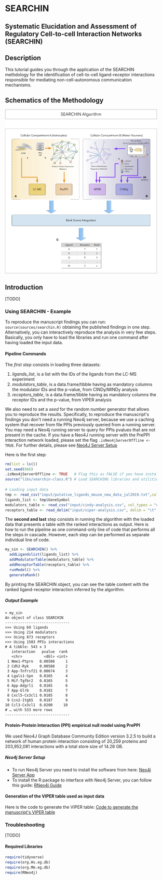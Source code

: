 # SEARCHIN

##  Systematic Elucidation and Assessment of Regulatory Cell-to-cell Interaction Networks (SEARCHIN)

## Description

This tutorial guides you through the application of the SEARCHIN methdology for the identification of cell-to-cell ligand-receptor interactions responsible for mediating non-cell-autonomous communication mechanisms. 

## Schematics of the Methodology

![Searching Schematics](/data/images/searchin-schematics.jpg)

## Introduction

[TODO]

### Using SEARCHIN - Example
To reproduce the manuscript findings you can run: `source(sources/searchin.R)` obtaining the published findings in one step.
Alternatively, you can interactively reproduce the analysis in very few steps. 
Basically, you only have to load the libraries and run one command after having loaded the input data.

#### Pipeline Commands

The *first step* consists in loading three datasets:
1. *ligands_list*, is a list with the IDs of the ligands from the LC-MS experiment
2. *modulators_table*, is a data.frame/tibble having as mandatory columns the modulator IDs and the p-value, from CINDy/MINDy analysis
3. *receptors_table*, is a data.frame/tibble having as mandatory columns the receptor IDs and the p-value, from VIPER analysis

We also need to set a *seed* for the random number generator that allows you to reproduce the results. Specifically, to reproduce the manuscript's findings you don't need a running Neo4j server, because we use a caching system that recover from file PPIs previously queried from a running server. You may need a Neo4j running server to query for PPIs pvalues that are not present in the cache. If you have a Neo4J running server with the PrePPI interaction network loaded, please set the flag `.isNeo4jServerOffline <- TRUE`. For further details, please see [Neo4J Server Setup](#neo4j-server-setup)

Here is the first step:
```R
rm(list = ls())
set.seed(666)
.isNeo4jServerOffline <- TRUE	# Flag this as FALSE if you have installed the Neo4j server or if you want to run SEARCHIN with your own data: you need the server with the PPI data running
source("libs/searchin-class.R")	# Load SEARCHING libraries and utilities

# Loading input data
tmp <- read_csv("input/putative_ligands_mouse_new_data_jul2019.txt",col_types = c("cccccccc"))
ligands_list <- tmp$GeneSymbol
modulators_table <- read_csv("input/cindy-analysis.csv", col_types = "ccd")
receptors_table <- read_delim("input/viper-analysis.csv", delim = "\t" , col_types = "ccdddd")
```
The **second and last** step consists in running the algorithm with the loaded data that presents a table with the ranked interactions as output.
Here is how to run the pipeline as one command-only line of code that performs all the steps in cascade. However, each step can be performed as separate individual line of code.

```R
my_sin <- SEARCHIN() %>% 
  addLigandslist(ligands_list) %>% 
  addModulatorTable(modulators_table) %>% 
  addReceptorTable(receptors_table) %>% 
  runModel() %>%
  generateRank()
```

By printing the SEARCHIN object, you can see the table content with the ranked ligand-receptor interaction inferred by the algorithm.

##### Output Example

```shell
> my_sin
An object of class SEARCHIN 
------------------------------
>>> Using 69 ligands
>>> Using 214 modulators
>>> Using 873 receptors
>>> Using 1503 PPIs interactions
# A tibble: 543 x 3
   interaction   pvalue  rank
   <chr>          <dbl> <int>
 1 Nme1-Ptprn   0.00508     1
 2 Cdh2-Ryk     0.00588     2
 3 App-Tnfrsf21 0.00674     3
 4 Lgals1-Spn   0.0165      4
 5 Mif-Tgfbr2   0.0165      5
 6 App-Adgrl1   0.0165      6
 7 App-Glrb     0.0182      7
 8 Cxcl5-Cx3cl1 0.0185      8
 9 Ccn2-Itgb5   0.0187      9
10 Ccl3-Cx3cl1  0.0200     10
# … with 533 more rows
------------------------------
```


#### Protein-Protein Interaction (PPI) empirical null model using PrePPI

We used Neo4J Graph Database Community Edition version 3.2.5 to build a network of human protein interaction consisting of 20,259 proteins and 203,952,081 interactions with a total store size of 14.28 GB.

##### Neo4j Server Setup

* To run Neo4j Server you need to install the software from here: [Neo4j Server App](https://neo4j.com/download/)
* To install the R package to interface with Neo4j Server, you can follow this guide: [RNeo4j Guide](https://github.com/nicolewhite/RNeo4j)

#### Generation of the VIPER table used as input data

Here is the code to generate the VIPER table: [Code to generate the manuscript's VIPER table](sources/examples/als-tables-generation/viper-table-generator.R)

### Troubleshooting

[TODO]

#### Required Libraries

```R
require(tidyverse) 
require(org.Hs.eg.db)
require(org.Mm.eg.db)
require(RNeo4j)
```

